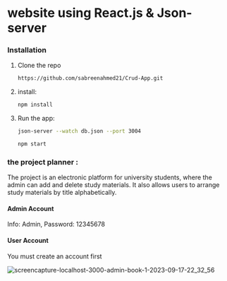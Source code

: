 <h1>website using React.js & Json-server</h1>


### Installation

1. Clone the repo
   ```sh
   https://github.com/sabreenahmed21/Crud-App.git
   ```
2. install:
   ```sh
   npm install
   ```
3. Run the app:
   ```sh
   json-server --watch db.json --port 3004
   ```
   ```sh
   npm start
   ```
<h3>the project planner :</h3>
 <p> 
    The project is an electronic platform for university students, where the admin can add and delete study materials. It also allows users to arrange study materials 
     by title alphabetically.
 </p>
<h4>Admin Account</h4>
<p>Info: Admin, Password: 12345678</p>

<h4>User Account </h4>
<p>You must create an account first</p>


![screencapture-localhost-3000-admin-book-1-2023-09-17-22_32_56](https://github.com/sabreenahmed21/Crud-App/assets/117122016/9cc77758-cede-4b3c-a263-ff3ede752bf4)
